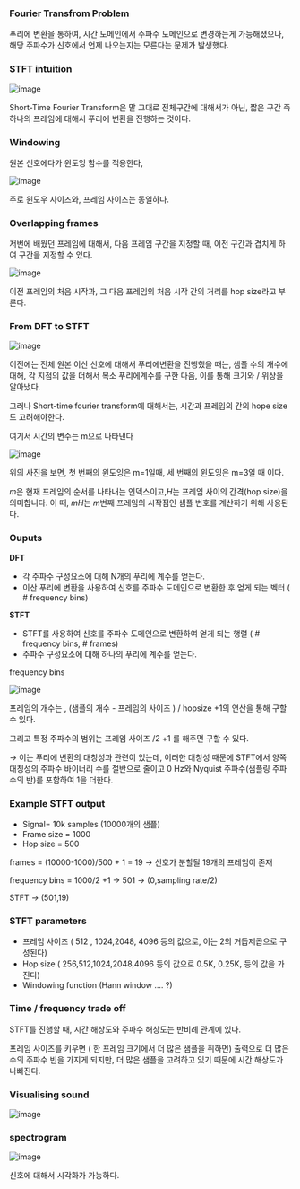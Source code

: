 ### Fourier Transfrom Problem

푸리에 변환을 통하여, 시간 도메인에서 주파수 도메인으로 변경하는게 가능해졌으나, 해당 주파수가 신호에서 언제 나오는지는 모른다는 문제가 발생했다.

### STFT intuition

![image](https://github.com/meowmoeww/Audio/assets/89447043/497ff2ae-ac8b-483a-931f-92dd62a39d8b)

Short-Time Fourier Transform은 말 그대로 전체구간에 대해서가 아닌, 짧은 구간 즉 하나의 프레임에 대해서 푸리에 변환을 진행하는 것이다. 

### Windowing

원본 신호에다가 윈도잉 함수를 적용한다, 

![image](https://github.com/meowmoeww/Audio/assets/89447043/f15c232a-8de9-4ad8-8c3d-91f303942648)

주로 윈도우 사이즈와, 프레임 사이즈는 동일하다. 

### Overlapping frames

저번에 배웠던 프레임에 대해서, 다음 프레임 구간을 지정할 때, 이전 구간과 겹치게 하여 구간을 지정할 수 있다. 

![image](https://github.com/meowmoeww/Audio/assets/89447043/fad12b71-6b92-46a2-be9a-db63b2ff2da4)

이전 프레임의 처음 시작과, 그 다음 프레임의 처음 시작 간의 거리를 hop size라고 부른다. 

### From DFT to STFT

![image](https://github.com/meowmoeww/Audio/assets/89447043/1645489c-3cb7-4469-9ee1-2555b83d66b1)

이전에는 전체 원본 이산 신호에 대해서 푸리에변환을 진행했을 때는, 샘플 수의 개수에 대해, 각 지점의 값을 더해서 복소 푸리에계수를 구한 다음, 이를 통해 크기와 / 위상을 알아냈다. 

그러나 Short-time fourier transform에 대해서는, 시간과 프레임의 간의 hope size도 고려해야한다. 

여기서 시간의 변수는 m으로 나타낸다

![image](https://github.com/meowmoeww/Audio/assets/89447043/41a73d2c-edf5-4869-ae5a-fca68db5ecb0)

위의 사진을 보면, 첫 번째의 윈도잉은 m=1일때, 세 번째의 윈도잉은 m=3일 때 이다.

*m*은 현재 프레임의 순서를 나타내는 인덱스이고,*H*는 프레임 사이의 간격(hop size)을 의미합니다. 이 때, *mH*는 *m*번째 프레임의 시작점인 샘플 번호를 계산하기 위해 사용된다.

### Ouputs

**DFT**

- 각 주파수 구성요소에 대해 N개의 푸리에 계수를 얻는다.
- 이산 푸리에 변환을 사용하여 신호를 주파수 도메인으로 변환한 후 얻게 되는 벡터 ( # frequency bins)

**STFT**

- STFT를 사용하여 신호를 주파수 도메인으로 변환하여 얻게 되는 행렬 ( # frequency bins, # frames)
- 주파수 구성요소에 대해 하나의 푸리에 계수를 얻는다.

frequency bins 

![image](https://github.com/meowmoeww/Audio/assets/89447043/e8980c02-2324-4bdc-ad37-57c717b46b5f)

프레임의 개수는 , (샘플의 개수 - 프레임의 사이즈 ) / hopsize +1의 연산을 통해 구할 수 있다.

그리고 특정 주파수의 범위는 프레임 사이즈 /2 +1 를 해주면 구할 수 있다. 

→ 이는 푸리에 변환의 대칭성과 관련이 있는데, 이러한 대칭성 때문에 STFT에서 양쪽 대칭성의 주파수 바이너리 수를 절반으로 줄이고 0 Hz와 Nyquist 주파수(샘플링 주파수의 반)를 포함하여 1을 더한다.

### Example STFT output

- Signal= 10k samples (10000개의 샘플)
- Frame size = 1000
- Hop size = 500

frames = (10000-1000)/500 + 1 = 19 → 신호가 분할될 19개의 프레임이 존재 

frequency bins = 1000/2 +1 → 501 → (0,sampling rate/2)

STFT → (501,19)

### STFT parameters

- 프레임 사이즈 ( 512 , 1024,2048, 4096 등의 값으로, 이는 2의 거듭제곱으로 구성된다)
- Hop size ( 256,512,1024,2048,4096 등의 값으로 0.5K, 0.25K, 등의 값을 가진다)
- Windowing function (Hann window …. ?)

### Time / frequency trade off

STFT를 진행할 때, 시간 해상도와 주파수 해상도는 반비례 관계에 있다.

프레임 사이즈를 키우면 ( 한 프레임 크기에서 더 많은 샘플을 취하면) 출력으로 더 많은 수의 주파수 빈을 가지게 되지만, 더 많은 샘플을 고려하고 있기 때문에 시간 해상도가 나빠진다. 

### Visualising sound

![image](https://github.com/meowmoeww/Audio/assets/89447043/c5dc2f78-5318-4ff8-99be-3e7bcf3ead33)

### spectrogram

![image](https://github.com/meowmoeww/Audio/assets/89447043/e5dff4b9-d9c8-426e-98d9-987a4264becf)

신호에 대해서 시각화가 가능하다.
